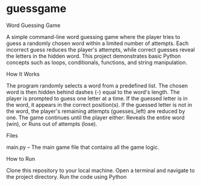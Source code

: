 # guessgame
Word Guessing Game

A simple command-line word guessing game where the player tries to guess a randomly chosen word within a limited number of attempts. Each incorrect guess reduces the player's attempts, while correct guesses reveal the letters in the hidden word. This project demonstrates basic Python concepts such as loops, conditionals, functions, and string manipulation.


How It Works

The program randomly selects a word from a predefined list.
The chosen word is then hidden behind dashes (-) equal to the word's length.
The player is prompted to guess one letter at a time.
If the guessed letter is in the word, it appears in the correct position(s).
If the guessed letter is not in the word, the player's remaining attempts (guesses_left) are reduced by one.
The game continues until the player either:
Reveals the entire word (win), or
Runs out of attempts (lose).


Files

main.py – The main game file that contains all the game logic.


How to Run

Clone this repository to your local machine.
Open a terminal and navigate to the project directory.
Run the code using Python

